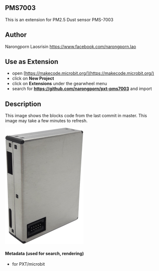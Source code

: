 ## PMS7003
This is an extension for PM2.5 Dust sensor PMS-7003

## Author
Narongporn Laosrisin
https://www.facebook.com/narongporn.lao

## Use as Extension
* open [https://makecode.microbit.org/](https://makecode.microbit.org/)
* click on **New Project**
* click on **Extensions** under the gearwheel menu
* search for **https://github.com/narongporn/pxt-pms7003** and import

## Description

This image shows the blocks code from the last commit in master.
This image may take a few minutes to refresh.

![A rendered view of the blocks](https://github.com/narongporn/pxt-PMS7003/blob/master/images/PMS7003.png)

#### Metadata (used for search, rendering)

* for PXT/microbit
<script src="https://makecode.com/gh-pages-embed.js"></script><script>makeCodeRender("{{ site.makecode.home_url }}", "{{ site.github.owner_name }}/{{ site.github.repository_name }}");</script>
